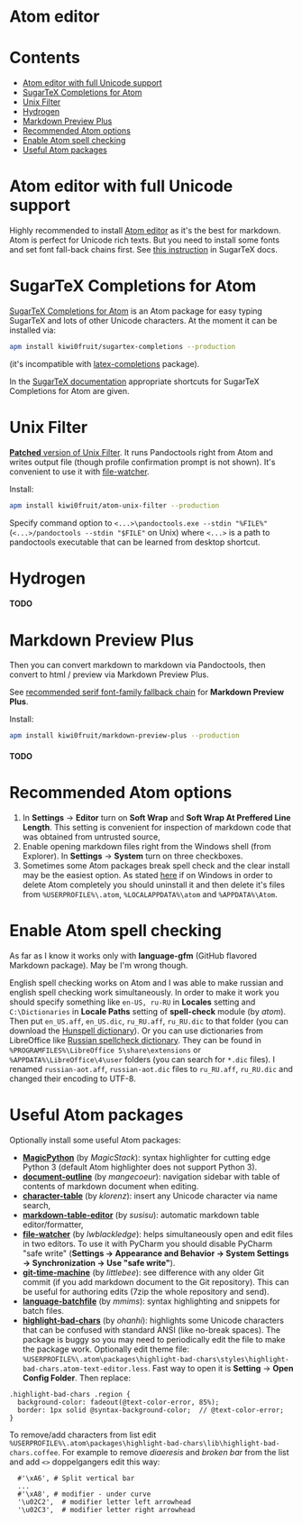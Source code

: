 # Atom editor

# Contents

* [Atom editor with full Unicode support](#atom-editor-with-full-unicode-support)
* [SugarTeX Completions for Atom](#sugartex-completions-for-atom)
* [Unix Filter](#unix-filter)
* [Hydrogen](#hydrogen)
* [Markdown Preview Plus](#markdown-preview-plus)
* [Recommended Atom options](#recommended-atom-options)
* [Enable Atom spell checking](#enable-atom-spell-checking)
* [Useful Atom packages](#useful-atom-packages)


# Atom editor with full Unicode support

Highly recommended to install [Atom editor](https://atom.io/) as it's the best for markdown. Atom is perfect for Unicode rich texts. But you need to install some fonts and set font fall-back chains first. See [this instruction](https://github.com/kiwi0fruit/sugartex#atom-editor-with-full-unicode-support) in SugarTeX docs.


# SugarTeX Completions for Atom

[SugarTeX Completions for Atom](https://github.com/kiwi0fruit/sugartex-completions) is an Atom package for easy typing SugarTeX and lots of other Unicode characters. At the moment it can be installed via:

```sh
apm install kiwi0fruit/sugartex-completions --production
```
(it's incompatible with [latex-completions](https://atom.io/packages/latex-completions) package).

In the [SugarTeX documentation](https://github.com/kiwi0fruit/sugartex/blob/master/sugartex.md) appropriate shortcuts for SugarTeX Completions for Atom are given.


# Unix Filter

[**Patched** version of Unix Filter](https://github.com/kiwi0fruit/atom-unix-filter). It runs Pandoctools right from Atom and writes output file (though profile confirmation prompt is not shown). It's convenient to use it with [file-watcher](#useful-atom-packages).

Install:

```sh
apm install kiwi0fruit/atom-unix-filter --production
```

Specify command option to `<...>\pandoctools.exe --stdin "%FILE%"` (`<...>/pandoctools --stdin "$FILE"` on Unix) where `<...>` is a path to pandoctools executable that can be learned from desktop shortcut.


# Hydrogen

#### TODO


# Markdown Preview Plus

Then you can convert markdown to markdown via Pandoctools, then convert to html / preview via Markdown Preview Plus.

See [recommended serif font-family fallback chain](https://github.com/kiwi0fruit/open-fonts#best-serif) for **Markdown Preview Plus**.

Install:

```sh
apm install kiwi0fruit/markdown-preview-plus --production
```

#### TODO


# Recommended Atom options

1. In **Settings** → **Editor** turn on **Soft Wrap** and **Soft Wrap At Preffered Line Length**. This setting is convenient for inspection of markdown code that was obtained from untrusted source,
2. Enable opening markdown files right from the Windows shell (from Explorer). In **Settings** → **System** turn on three checkboxes.
3. Sometimes some Atom packages break spell check and the clear install may be the easiest option. As stated [here](https://discuss.atom.io/t/how-to-completely-uninstall-atom-from-windows/17338) if on Windows in order to delete Atom completely you should uninstall it and then delete it's files from `%USERPROFILE%\.atom`, `%LOCALAPPDATA%\atom` and `%APPDATA%\Atom`.


# Enable Atom spell checking

As far as I know it works only with **language-gfm** (GitHub flavored Markdown package). May be I'm wrong though.

English spell checking works on Atom and I was able to make russian and english spell checking work simultaneously. In order to make it work you should specify something like `en-US, ru-RU` in **Locales** setting and `C:\Dictionaries` in **Locale Paths** setting of **spell-check** module (by _atom_). Then put `en_US.aff`, `en_US.dic`, `ru_RU.aff`, `ru_RU.dic` to that folder (you can download the [Hunspell dictionary](https://sourceforge.net/projects/hunspell/files/Spelling%20dictionaries/en_US/)). Or you can use dictionaries from LibreOffice like [Russian spellcheck dictionary](https://extensions.libreoffice.org/extensions/russian-spellcheck-dictionary.-based-on-works-of-aot-group). They can be found in `%PROGRAMFILES%\LibreOffice 5\share\extensions` or `%APPDATA%\LibreOffice\4\user` folders (you can search for `*.dic` files). I renamed `russian-aot.aff`, `russian-aot.dic` files to `ru_RU.aff`, `ru_RU.dic` and changed their encoding to UTF-8.


# Useful Atom packages

Optionally install some useful Atom packages:

* [**MagicPython**](https://atom.io/packages/MagicPython) (by *MagicStack*): syntax highlighter for cutting edge Python 3 (default Atom highlighter does not support Python 3).
* [**document-outline**](https://atom.io/packages/document-outline) (by *mangecoeur*): navigation sidebar with table of contents of markdown document when editing.
* [**character-table**](https://atom.io/packages/character-table) (by *klorenz*): insert any Unicode character via name search,
* [**markdown-table-editor**](https://atom.io/packages/markdown-table-editor) (by *susisu*): automatic markdown table editor/formatter,
* [**file-watcher**](https://atom.io/packages/file-watcher) (by *lwblackledge*): helps simultaneously open and edit files in two editors. To use it with PyCharm you should disable PyCharm "safe write" (**Settings → Appearance and Behavior → System Settings → Synchronization → Use "safe write"**).
* [**git-time-machine**](https://atom.io/packages/git-time-machine) (by *littlebee*): see difference with any older Git commit (if you add markdown document to the Git repository). This can be useful for authoring edits (7zip the whole repository and send).
* [**language-batchfile**](https://atom.io/packages/language-batchfile) (by *mmims*): syntax highlighting and snippets for batch files.
* [**highlight-bad-chars**](https://atom.io/packages/highlight-bad-chars) (by *ohanhi*): highlights some Unicode characters that can be confused with standard ANSI (like no-break spaces). The package is buggy so you may need to periodically edit the file to make the package work. Optionally edit theme file: `%USERPROFILE%\.atom\packages\highlight-bad-chars\styles\highlight-bad-chars.atom-text-editor.less`. Fast way to open it is **Setting** → **Open Config Folder**. Then replace:

```less
.highlight-bad-chars .region {
  background-color: fadeout(@text-color-error, 85%);
  border: 1px solid @syntax-background-color;  // @text-color-error;
}
```

To remove/add characters from list edit `%USERPROFILE%\.atom\packages\highlight-bad-chars\lib\highlight-bad-chars.coffee`. For example to remove *diaeresis* and *broken bar* from the list and add `<>` doppelgangers edit this way:

```coffe
  #'\xA6', # Split vertical bar
  ...
  #'\xA8', # modifier - under curve
  '\u02C2',  # modifier letter left arrowhead
  '\u02C3',  # modifier letter right arrowhead
```
